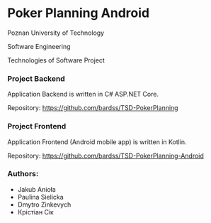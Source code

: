 # Poker Planning Android

Poznan University of Technology

Software Engineering

Technologies of Software Project

### Project Backend

Application Backend is written in C# ASP.NET Core.

Repository: https://github.com/bardss/TSD-PokerPlanning

### Project Frontend

Application Frontend (Android mobile app) is written in Kotlin.

Repository: https://github.com/bardss/TSD-PokerPlanning-Android

### Authors:

* Jakub Anioła
* Paulina Sielicka
* Dmytro Zinkevych
* Крістіан Сік
